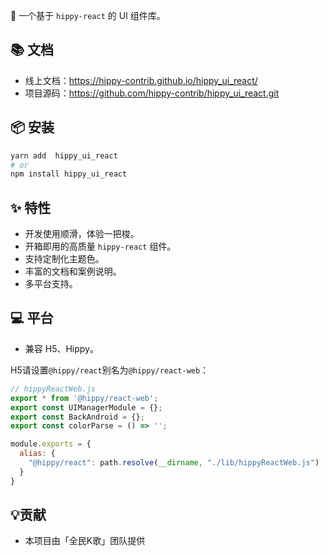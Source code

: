 🚀 一个基于 `hippy-react` 的 UI 组件库。

## 📚 文档

- 线上文档：https://hippy-contrib.github.io/hippy_ui_react/
- 项目源码：https://github.com/hippy-contrib/hippy_ui_react.git


## 📦 安装

```bash
yarn add  hippy_ui_react
# or
npm install hippy_ui_react
```


## ✨ 特性

- 开发使用顺滑，体验一把梭。
- 开箱即用的高质量 `hippy-react` 组件。
- 支持定制化主题色。
- 丰富的文档和案例说明。
- 多平台支持。

## 💻 平台

- 兼容 H5、Hippy。

H5请设置`@hippy/react`别名为`@hippy/react-web`：
```js static
// hippyReactWeb.js
export * from '@hippy/react-web';
export const UIManagerModule = {};
export const BackAndroid = {};
export const colorParse = () => '';
```

```js static
module.exports = {
  alias: {
    "@hippy/react": path.resolve(__dirname, "./lib/hippyReactWeb.js")
  }
}
```

## 💡贡献
- 本项目由「全民K歌」团队提供
